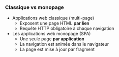 ### Classique vs monopage

* Applications web classique (multi-page)
  * Exposent une page HTML **par lien**
  * Requête HTTP obligatoire à chaque navigation
* Les applications web monopage (SPA)
  * Une seule page **par application**
  * La navigation est animée dans le navigateur
  * La page est mise à jour par fragment
